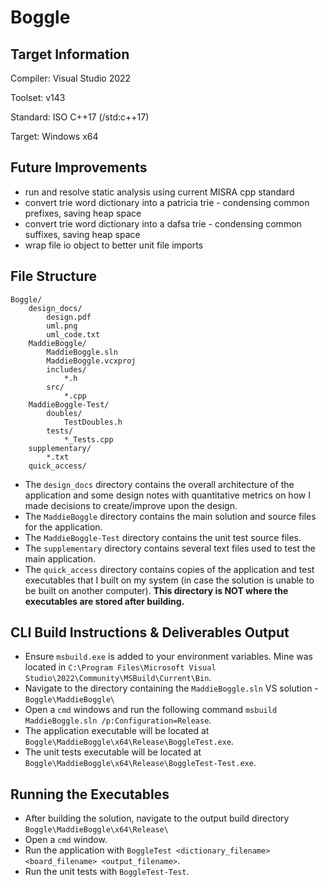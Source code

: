 # Boggle
## Target Information
Compiler: Visual Studio 2022

Toolset:  v143

Standard: ISO C++17 (/std:c++17)

Target:   Windows x64

## Future Improvements
- run and resolve static analysis using current MISRA cpp standard
- convert trie word dictionary into a patricia trie - condensing common prefixes, saving heap space
- convert trie word dictionary into a dafsa trie - condensing common suffixes, saving heap space
- wrap file io object to better unit file imports

## File Structure
```
Boggle/
	design_docs/
		design.pdf
		uml.png
		uml_code.txt
	MaddieBoggle/
		MaddieBoggle.sln
		MaddieBoggle.vcxproj
		includes/
			*.h
		src/
			*.cpp
	MaddieBoggle-Test/
		doubles/
			TestDoubles.h
		tests/
			*_Tests.cpp
	supplementary/
		*.txt
	quick_access/
```
- The `design_docs` directory contains the overall architecture of the application and some design notes with quantitative metrics on how I made decisions to create/improve upon the design.
- The `MaddieBoggle` directory contains the main solution and source files for the application.
- The `MaddieBoggle-Test` directory contains the unit test source files.
- The `supplementary` directory contains several text files used to test the main application.
- The `quick_access` directory contains copies of the application and test executables that I built on my system (in case the solution is unable to be built on another computer). **This directory is NOT where the executables are stored after building.**

## CLI Build Instructions & Deliverables Output

- Ensure `msbuild.exe` is added to your environment variables. Mine was located in `C:\Program Files\Microsoft Visual Studio\2022\Community\MSBuild\Current\Bin`.
- Navigate to the directory containing the `MaddieBoggle.sln` VS solution - `Boggle\MaddieBoggle\`
- Open a `cmd` windows and run the following command `msbuild MaddieBoggle.sln /p:Configuration=Release`.
- The application executable will be located at `Boggle\MaddieBoggle\x64\Release\BoggleTest.exe`.
- The unit tests executable will be located at `Boggle\MaddieBoggle\x64\Release\BoggleTest-Test.exe`.

## Running the Executables

- After building the solution, navigate to the output build directory `Boggle\MaddieBoggle\x64\Release\`
- Open a `cmd` window.
- Run the application with `BoggleTest <dictionary_filename> <board_filename> <output_filename>`.
- Run the unit tests with `BoggleTest-Test`.
